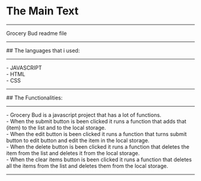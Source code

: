 # The Main Text
<hr>
Grocery Bud readme file
<hr>
## The languages that i used:
<hr>
- JAVASCRIPT<br>
- HTML<br>
- CSS<br>
<hr>
## The Functionalities:
<hr>
- Grocery Bud is a javascript project that has a lot of functions.<br>
- When the submit button is been clicked it runs a function that adds that (item) to the list and to the local storage.<br>
- When the edit button is been clicked it runs a function that turns submit button to edit button and edit the item in the local storage.<br>
- When the delete button is been clicked it runs a function that deletes the item from the list and deletes it from the local storage.<br>
- When the clear items button is been clicked it runs a function that deletes all the items from the list and deletes them from the local storage.<br>
<hr>
